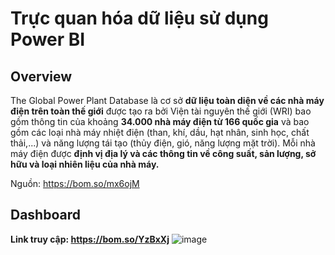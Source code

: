 # Trực quan hóa dữ liệu sử dụng Power BI
## Overview
The Global Power Plant Database là cơ sở **dữ liệu toàn diện về các nhà máy điện trên toàn thế giới** được tạo ra bởi Viện tài nguyên thế giới (WRI) bao gồm thông tin của khoảng **34.000 nhà máy điện từ 166 quốc gia** và bao gồm các loại nhà máy nhiệt điện (than, khí, dầu, hạt nhân, sinh học, chất thải,...) và năng lượng tái tạo (thủy điện, gió, năng lượng mặt trời). Mỗi nhà máy điện được **định vị địa lý và các thông tin về công suất, sản lượng, sở hữu và loại nhiên liệu của nhà máy.** 

Nguồn: https://bom.so/mx6ojM

## Dashboard
**Link truy cập: https://bom.so/YzBxXj**
![image](https://github.com/giabaoly1215/gppd-dashboard/assets/133854191/81860527-656f-4048-b613-3f0bcf414061)
